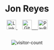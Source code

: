 <div align="center">

# Jon Reyes
<div>
<span  style="background-color:white">
<a href="https://www.linkedin.com/in/jonxreyes/">
  <img alt="LinkedIn" width="30px" src="https://raw.githubusercontent.com/peterthehan/peterthehan/master/assets/linkedin.svg" />
</a>
<span>&nbsp;&nbsp;&nbsp;</span>
<a href="https://jonreyes.github.io">
  <img alt="GitHub" width="30px" src="https://raw.githubusercontent.com/peterthehan/peterthehan/master/assets/github.svg"/>
<span>&nbsp;&nbsp;&nbsp;</span>
<a href="https://paypal.me/jonxreyes">
  <img alt="PayPal" width="30px" src="https://raw.githubusercontent.com/peterthehan/peterthehan/master/assets/paypal.svg"/>
</a>
</span>

<br/>
<br/>

![visitor-count](https://visitor-badge.glitch.me/badge?page_id=jonreyes.jonreyes)
<br/>
<br/>
<br/>
<div>
</div>